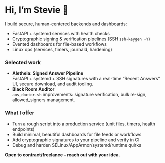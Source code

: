 # Hi, I’m Stevie 👋

I build secure, human-centered backends and dashboards:
- FastAPI + systemd services with health checks
- Cryptographic signing & verification pipelines (SSH `ssh-keygen -Y`)
- Evented dashboards for file-based workflows
- Linux ops (services, timers, journald, hardening)

### Selected work
- **Aletheia: Signed Answer Pipeline**  
  FastAPI + systemd + SSH signatures with a real-time “Recent Answers” UI, secure download, and audit tooling.
- **Black Room Auditor**  
  `aos_doctor.sh` improvements: signature verification, bulk re-sign, allowed_signers management.

### What I offer
- Turn a rough script into a production service (unit files, timers, health endpoints)
- Build minimal, beautiful dashboards for file feeds or workflows
- Add cryptographic signatures to your pipeline and verify in CI
- Debug and harden SELinux/AppArmor/systemd/runtime quirks

**Open to contract/freelance – reach out with your idea.**
